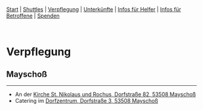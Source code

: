 [Start](./index.md) | [Shuttles](./shuttles.md) | [Verpflegung](catering.md) | [Unterkünfte](accomodations.md) | [Infos für Helfer](./links.volunters.md) | [Infos für Betroffene](./links.victims.md) | [Spenden](./donations.md)

<br/>

# Verpflegung

## Mayschoß
---
- An der [Kirche St. Nikolaus und Rochus, Dorfstraße 82, 53508 Mayschoß](https://goo.gl/maps/fEDpd9GSXXJaD1gP7)
- Catering im [Dorfzentrum, Dorfstraße 3, 53508 Mayschoß](https://goo.gl/maps/ybqrsmkDiUZY6TZf6)
